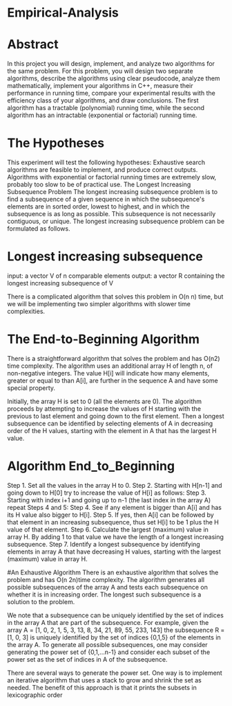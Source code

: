 # Empirical-Analysis
# Abstract
In this project you will design, implement, and analyze two algorithms for the same problem. For this problem, you will design two separate algorithms, describe the algorithms using clear pseudocode, analyze them mathematically, implement your algorithms in C++, measure their performance in running time, compare your experimental results with the efficiency class of your algorithms, and draw conclusions. The first algorithm has a tractable (polynomial) running time, while the second algorithm has an intractable (exponential or factorial) running time.
# The Hypotheses
This experiment will test the following hypotheses:
Exhaustive search algorithms are feasible to implement, and produce correct outputs.
Algorithms with exponential or factorial running times are extremely slow, probably too slow to be of practical use.
The Longest Increasing Subsequence Problem
The longest increasing subsequence problem is to find a subsequence of a given sequence in which the subsequence's elements are in sorted order, lowest to highest, and in which the subsequence is as long as possible. This subsequence is not necessarily contiguous, or unique. The longest increasing subsequence problem can be formulated as follows.

# Longest increasing subsequence
input: a vector V of n comparable elements
output: a vector R containing the longest increasing subsequence of V

There is a complicated algorithm that solves this problem in O(n n) time, but we will be implementing two simpler algorithms with slower time complexities.

# The End-to-Beginning Algorithm
There is a straightforward algorithm that solves the problem and has O(n2) time complexity. The algorithm uses an additional array H of length n, of non-negative integers. The value H[i] will indicate how many elements, greater or equal to than A[i], are further in the sequence A and have some special property.

Initially, the array H is set to 0 (all the elements are 0). The algorithm proceeds by attempting to increase the values of H starting with the previous to last element and going down to the first element. Then a longest subsequence can be identified by selecting elements of A in decreasing order of the H values, starting with the element in A that has the largest H value.

# Algorithm End_to_Beginning
Step 1. Set all the values in the array H to 0.
Step 2. Starting with H[n-1]  and going down to H[0] try to increase the value of H[i] as follows:
Step 3. Starting with index i+1 and going up to n-1 (the last index in the array A) repeat Steps 4 and 5:
Step 4. See if any element is bigger than A[i] and has its H value also bigger to H[i].
Step 5. If yes, then A[i] can be followed by that element in an increasing subsequence, thus set H[i] to be 1 plus the H value of that element.
Step 6. Calculate the largest (maximum) value in array H. By adding 1 to that value we have the length of a longest increasing subsequence.
Step 7. Identify a longest subsequence by identifying elements in array A that have decreasing H values, starting with the largest (maximum) value in array H.

#An Exhaustive Algorithm
There is an exhaustive algorithm that solves the problem and has O(n 2n)time complexity. The algorithm generates all possible subsequences of the array A and tests each subsequence on whether it is in increasing order. The longest such subsequence is a solution to the problem.

We note that a subsequence can be uniquely identified by the set of indices in the array A that are part of the subsequence. For example, given the array
A = [1, 0, 2, 1, 5, 3, 13, 8, 34, 21, 89, 55, 233, 143]
the subsequence R = [1, 0, 3] is uniquely identified by the set of indices {0,1,5} of the elements in the array A.
To generate all possible subsequences, one may consider generating the power set of {0,1,...n-1} and consider each subset of the power set as the set of indices in A of the subsequence.

There are several ways to generate the power set. One way is to implement an iterative algorithm that uses a stack to grow and shrink the set as needed. The benefit of this approach is that it prints the subsets in lexicographic order

